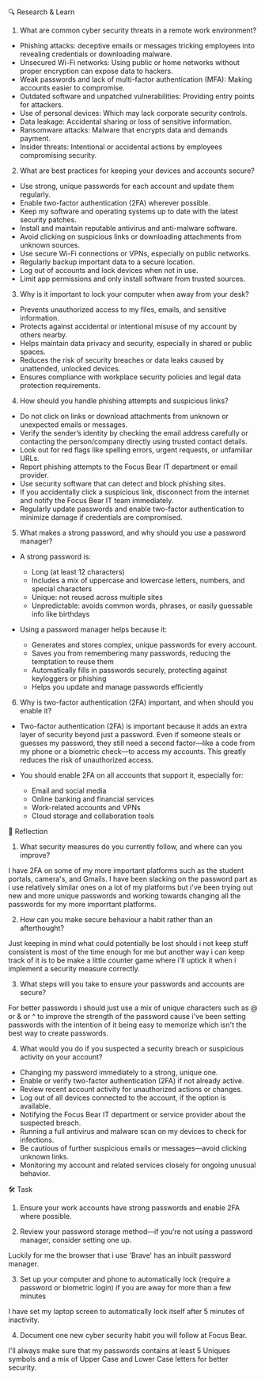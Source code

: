 🔍 Research & Learn

1. What are common cyber security threats in a remote work environment?

- Phishing attacks: deceptive emails or messages tricking employees into revealing credentials or downloading malware.
- Unsecured Wi-Fi networks: Using public or home networks without proper encryption can expose data to hackers.
- Weak passwords and lack of multi-factor authentication (MFA): Making accounts easier to compromise.
- Outdated software and unpatched vulnerabilities: Providing entry points for attackers.
- Use of personal devices: Which may lack corporate security controls.
- Data leakage: Accidental sharing or loss of sensitive information.
- Ransomware attacks: Malware that encrypts data and demands payment.
- Insider threats: Intentional or accidental actions by employees compromising security.

2. What are best practices for keeping your devices and accounts secure?

- Use strong, unique passwords for each account and update them regularly.
- Enable two-factor authentication (2FA) wherever possible.
- Keep my software and operating systems up to date with the latest security patches.
- Install and maintain reputable antivirus and anti-malware software.
- Avoid clicking on suspicious links or downloading attachments from unknown sources.
- Use secure Wi-Fi connections or VPNs, especially on public networks.
- Regularly backup important data to a secure location.
- Log out of accounts and lock devices when not in use.
- Limit app permissions and only install software from trusted sources.

3. Why is it important to lock your computer when away from your desk?

- Prevents unauthorized access to my files, emails, and sensitive information.
- Protects against accidental or intentional misuse of my account by others nearby.
- Helps maintain data privacy and security, especially in shared or public spaces.
- Reduces the risk of security breaches or data leaks caused by unattended, unlocked devices.
- Ensures compliance with workplace security policies and legal data protection requirements.

4. How should you handle phishing attempts and suspicious links?

- Do not click on links or download attachments from unknown or unexpected emails or messages.
- Verify the sender’s identity by checking the email address carefully or contacting the person/company directly using trusted contact details.
- Look out for red flags like spelling errors, urgent requests, or unfamiliar URLs.
- Report phishing attempts to the Focus Bear IT department or email provider.
- Use security software that can detect and block phishing sites.
- If you accidentally click a suspicious link, disconnect from the internet and notify the Focus Bear IT team immediately.
- Regularly update passwords and enable two-factor authentication to minimize damage if credentials are compromised.

5. What makes a strong password, and why should you use a password manager?

- A strong password is:
  - Long (at least 12 characters)
  - Includes a mix of uppercase and lowercase letters, numbers, and special characters
  - Unique: not reused across multiple sites
  - Unpredictable: avoids common words, phrases, or easily guessable info like birthdays

- Using a password manager helps because it:
  - Generates and stores complex, unique passwords for every account.
  - Saves you from remembering many passwords, reducing the temptation to reuse them
  - Automatically fills in passwords securely, protecting against keyloggers or phishing
  - Helps you update and manage passwords efficiently

6. Why is two-factor authentication (2FA) important, and when should you enable it?

- Two-factor authentication (2FA) is important because it adds an extra layer of security beyond just a password. Even if someone steals or guesses my password, they still need a second factor—like a code from my phone or a biometric check—to access my accounts. This greatly reduces the risk of unauthorized access.

- You should enable 2FA on all accounts that support it, especially for:
  - Email and social media
  - Online banking and financial services
  - Work-related accounts and VPNs
  - Cloud storage and collaboration tools

📝 Reflection

1. What security measures do you currently follow, and where can you improve?

I have 2FA on some of my more important platforms such as the student portals, camera's, and Gmails.
I have been slacking on the password part as i use relatively similar ones on a lot of my platforms but i've been trying out new and more unique passwords and working towards changing all the passwords for my more imporrtant platforms.

2. How can you make secure behaviour a habit rather than an afterthought?

Just keeping in mind what could potentially be lost should i not keep stuff consistent is most of the time enough for me but another way i can keep track of it is to be make a little counter game where i'll uptick it when i implement a security measure correctly.

3. What steps will you take to ensure your passwords and accounts are secure?

For better passwords i should just use a mix of unique characters such as @ or & or ^ to improve the strength of the password cause i've been setting passwords with the intention of it being easy to memorize which isn't the best way to create passwords.

4. What would you do if you suspected a security breach or suspicious activity on your account?

- Changing my password immediately to a strong, unique one.
- Enable or verify two-factor authentication (2FA) if not already active.
- Review recent account activity for unauthorized actions or changes.
- Log out of all devices connected to the account, if the option is available.
- Notifying the Focus Bear IT department or service provider about the suspected breach.
- Running a full antivirus and malware scan on my devices to check for infections.
- Be cautious of further suspicious emails or messages—avoid clicking unknown links.
- Monitoring my account and related services closely for ongoing unusual behavior.

🛠️ Task

1. Ensure your work accounts have strong passwords and enable 2FA where possible.

2. Review your password storage method—if you’re not using a password manager, consider setting one up.

Luckily for me the browser that i use 'Brave' has an inbuilt password manager.

3. Set up your computer and phone to automatically lock (require a password or biometric login) if you are away for more than a few minutes

I have set my laptop screen to automatically lock itself after 5 minutes of inactivity.

4. Document one new cyber security habit you will follow at Focus Bear.

I'll always make sure that my passwords contains at least 5 Uniques symbols and a mix of Upper Case and Lower Case letters for better security.